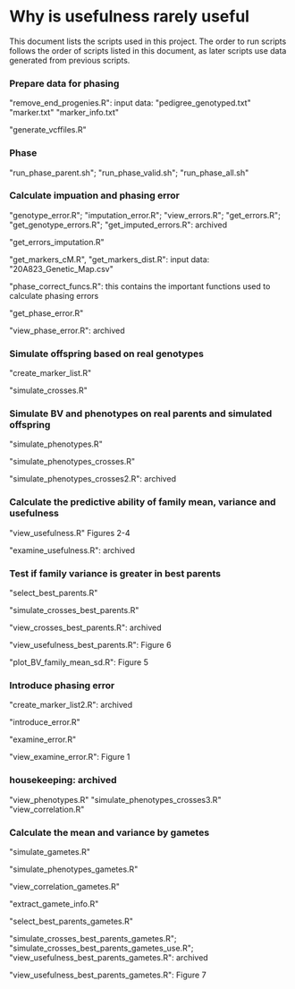 
# Why is usefulness rarely useful


This document lists the scripts used in this project. The order to run scripts follows the order of scripts listed in this document, as later scripts use data generated from previous scripts. 

### Prepare data for phasing
"remove_end_progenies.R": 
    input data: 
        "pedigree_genotyped.txt"
        "marker.txt"
        "marker_info.txt"

"generate_vcffiles.R"

### Phase
"run_phase_parent.sh"; "run_phase_valid.sh"; "run_phase_all.sh"

### Calculate impuation and phasing error
"genotype_error.R"; "imputation_error.R"; "view_errors.R"; "get_errors.R"; "get_genotype_errors.R"; "get_imputed_errors.R": 
    archived

"get_errors_imputation.R" 

"get_markers_cM.R", "get_markers_dist.R":
    input data:
        "20A823_Genetic_Map.csv"

"phase_correct_funcs.R": 
    this contains the important functions used to calculate phasing errors

"get_phase_error.R" 

"view_phase_error.R": 
    archived

### Simulate offspring based on real genotypes
"create_marker_list.R"

"simulate_crosses.R"

### Simulate BV and phenotypes on real parents and simulated offspring
"simulate_phenotypes.R"

"simulate_phenotypes_crosses.R"

"simulate_phenotypes_crosses2.R": 
    archived

### Calculate the predictive ability of family mean, variance and usefulness
"view_usefulness.R"
    Figures 2-4

"examine_usefulness.R": 
    archived

### Test if family variance is greater in best parents
"select_best_parents.R"

"simulate_crosses_best_parents.R"

"view_crosses_best_parents.R": 
    archived

"view_usefulness_best_parents.R": 
    Figure 6

"plot_BV_family_mean_sd.R": 
    Figure 5

### Introduce phasing error
"create_marker_list2.R": 
    archived

"introduce_error.R"

"examine_error.R"

"view_examine_error.R":
    Figure 1

### housekeeping: archived
"view_phenotypes.R"
"simulate_phenotypes_crosses3.R"
"view_correlation.R"

### Calculate the mean and variance by gametes
"simulate_gametes.R"

"simulate_phenotypes_gametes.R"

"view_correlation_gametes.R"

"extract_gamete_info.R"

"select_best_parents_gametes.R"

"simulate_crosses_best_parents_gametes.R"; "simulate_crosses_best_parents_gametes_use.R"; "view_usefulness_best_parents_gametes.R": 
    archived

"view_usefulness_best_parents_gametes.R":
    Figure 7